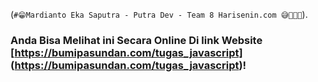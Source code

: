 (`#😁Mardianto Eka Saputra - Putra Dev - Team 8 Harisenin.com 😅🚀🚀🚀`).
### Anda Bisa Melihat ini Secara Online Di link Website [https://bumipasundan.com/tugas_javascript] (https://bumipasundan.com/tugas_javascript)!